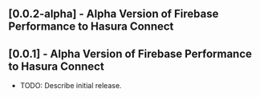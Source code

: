 ## [0.0.2-alpha] - Alpha Version of Firebase Performance to Hasura Connect
## [0.0.1] - Alpha Version of Firebase Performance to Hasura Connect

* TODO: Describe initial release.
